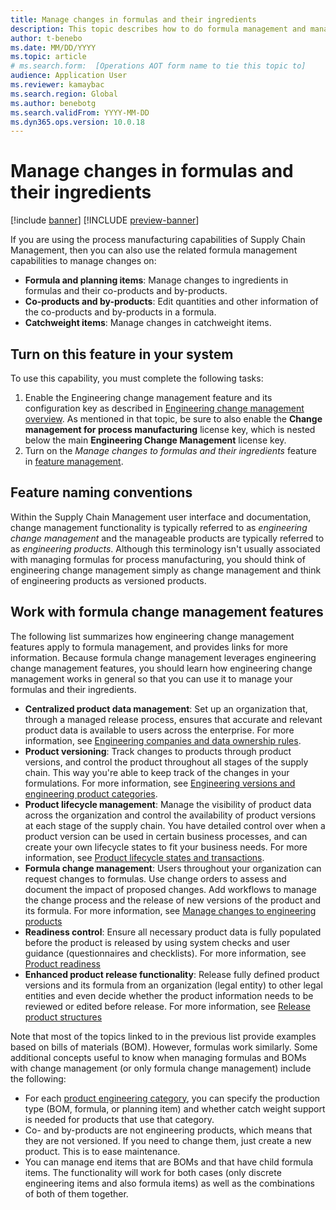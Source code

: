 ```yaml
---
title: Manage changes in formulas and their ingredients
description: This topic describes how to do formula management and manage changes to process manufacturing master data
author: t-benebo
ms.date: MM/DD/YYYY
ms.topic: article
# ms.search.form:  [Operations AOT form name to tie this topic to]
audience: Application User
ms.reviewer: kamaybac
ms.search.region: Global
ms.author: benebotg
ms.search.validFrom: YYYY-MM-DD
ms.dyn365.ops.version: 10.0.18
---
```


# Manage changes in formulas and their ingredients

[!include [banner](../includes/banner.md)]
[!INCLUDE [preview-banner](../includes/preview-banner.md)]

If you are using the process manufacturing capabilities of Supply Chain Management, then you can also use the related formula management capabilities to manage changes on:

- **Formula and planning items**: Manage changes to ingredients in formulas and their co-products and by-products.
- **Co-products and by-products**: Edit quantities and other information of the co-products and by-products in a formula.
- **Catchweight items**: Manage changes in catchweight items.

## Turn on this feature in your system

To use this capability, you must complete the following tasks:

1. Enable the Engineering change management feature and its configuration key as described in [Engineering change management overview](product-engineering-overview.md). As mentioned in that topic, be sure to also enable the **Change management for process manufacturing** license key, which is nested below the main **Engineering Change Management** license key.
1. Turn on the *Manage changes to formulas and their ingredients* feature in [feature management](../../fin-ops-core/fin-ops/get-started/feature-management/feature-management-overview.md).

## Feature naming conventions

Within the Supply Chain Management user interface and documentation, change management functionality is typically referred to as *engineering change management* and the manageable products are typically referred to as *engineering products*. Although this terminology isn't usually associated with managing formulas for process manufacturing, you should think of engineering change management simply as change management and think of engineering products as versioned products.

## Work with formula change management features

The following list summarizes how engineering change management features apply to formula management, and provides links for more information. Because formula change management leverages engineering change management features, you should learn how engineering change management works in general so that you can use it to manage your formulas and their ingredients.

- **Centralized product data management**: Set up an organization that, through a managed release process, ensures that accurate and relevant product data is available to users across the enterprise. For more information, see [Engineering companies and data ownership rules](engineering-org-data-ownership-rules.md).
- **Product versioning**: Track changes to products through product versions, and control the product throughout all stages of the supply chain. This way you're able to keep track of the changes in your formulations. For more information, see [Engineering versions and engineering product categories](engineering-versions-product-category.md).
- **Product lifecycle management**: Manage the visibility of product data across the organization and control the availability of product versions at each stage of the supply chain. You have detailed control over when a product version can be used in certain business processes, and can create your own lifecycle states to fit your business needs. For more information, see [Product lifecycle states and transactions](product-lifecycle-state-transactions.md).
- **Formula change management**: Users throughout your organization can request changes to formulas. Use change orders to assess and document the impact of proposed changes. Add workflows to manage the change process and the release of new versions of the product and its formula. For more information, see [Manage changes to engineering products](engineering-change-management.md)
- **Readiness control**: Ensure all necessary product data is fully populated before the product is released by using system checks and user guidance (questionnaires and checklists). For more information, see [Product readiness](product-readiness.md)
- **Enhanced product release functionality**: Release fully defined product versions and its formula from an organization (legal entity) to other legal entities and even decide whether the product information needs to be reviewed or edited before release. For more information, see [Release product structures](release-product-structure.md)

Note that most of the topics linked to in the previous list provide examples based on bills of materials (BOM). However, formulas work similarly. Some additional concepts useful to know when managing formulas and BOMs with change management (or only formula change management) include the following:

- For each [product engineering category](engineering-versions-product-category.md), you can specify the production type (BOM, formula, or planning item) and whether catch weight support is needed for products that use that category.
- Co- and by-products are not engineering products, which means that they are not versioned. If you need to change them, just create a new product. This is to ease maintenance.
- You can manage end items that are BOMs and that have child formula items. The functionality will work for both cases (only discrete engineering items and also formula items) as well as the combinations of both of them together. <!-- KFM: I'm not sure what we are saying here. -->
